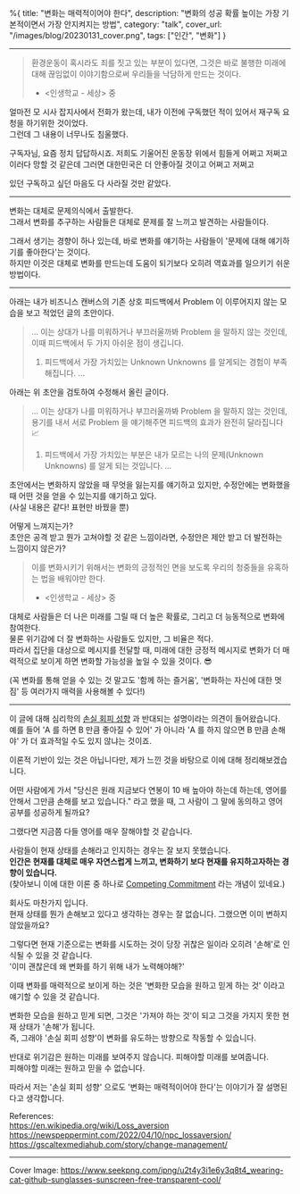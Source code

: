 %{
title: "변화는 매력적이어야 한다",
description: "변화의 성공 확률 높이는 가장 기본적이면서 가장 안지켜지는 방법",
category: "talk",
cover_url: "/images/blog/20230131_cover.png",
tags: ["인간", "변화"]
}

---

> 환경운동이 혹시라도 죄를 짓고 있는 부분이 있다면, 그것은 바로 불행한 미래에 대해 끊임없이 이야기함으로써 우리들을 낙담하게 만드는 것이다.
> - <인생학교 - 세상> 중

얼마전 모 시사 잡지사에서 전화가 왔는데, 내가 이전에 구독했던 적이 있어서 재구독 요청을 하기위한 것이었다.\
그런데 그 내용이 너무나도 침울했다.

구독자님, 요즘 정치 답답하시죠. 저희도 기울어진 운동장 위에서 힘들게 어쩌고 저쩌고 이러다 망할 것 같은데 그러면 대한민국은 더 안좋아질 것이고 어쩌고 저쩌고

있던 구독하고 싶던 마음도 다 사라질 것만 같았다.

---

변화는 대체로 문제의식에서 출발한다.\
그래서 변화를 추구하는 사람들은 대체로 문제를 잘 느끼고 발견하는 사람들이다.

그래서 생기는 경향이 하나 있는데, 바로 변화를 얘기하는 사람들이 '문제에 대해 얘기하기를 좋아한다'는 것이다.\
하지만 이것은 대체로 변화를 만드는데 도움이 되기보다 오히려 역효과를 일으키기 쉬운 방법이다.

---

아래는 내가 비즈니스 캔버스의 기존 상호 피드백에서 Problem 이 이루어지지 않는 모습을 보고 적었던 글의 초안이다.

> ...
> 이는 상대가 나를 미워하거나 부끄러울까봐 Problem 을 말하지 않는 것인데, 이때 피드백에서 두 가지 아쉬운 점이 생깁니다.
> 1. 피드백에서 가장 가치있는 Unknown Unknowns 를 알게되는 경험이 부족해집니다.
> ...

아래는 위 초안을 검토하여 수정해서 올린 글이다.

> ...
> 이는 상대가 나를 미워하거나 부끄러울까봐 Problem 을 말하지 않는 것인데, 용기를 내서 서로 Problem 을 얘기해주면 피드백의 효과가 완전히 달라집니다 📈
> 1. 피드백에서 가장 가치있는 부분은 내가 모르는 나의 문제(Unknown Unknowns) 를 알게 되는 것입니다.
> ...

초안에서는 변화하지 않았을 때 무엇을 잃는지를 얘기하고 있지만, 수정안에는 변화했을 때 어떤 것을 얻을 수 있는지를 얘기하고 있다.\
(사실 내용은 같다! 표현만 바꿨을 뿐)

어떻게 느껴지는가?\
초안은 공격 받고 뭔가 고쳐야할 것 같은 느낌이라면, 수정안은 제안 받고 더 발전하는 느낌이지 않은가?

> 이를 변화시키기 위해서는 변화의 긍정적인 면을 보도록 우리의 청중들을 유혹하는 법을 배워야만 한다.
> - <인생학교 - 세상> 중 

대체로 사람들은 더 나은 미래를 그릴 때 더 높은 확률로, 그리고 더 능동적으로 변화에 참여한다.\
물론 위기감에 더 잘 변화하는 사람들도 있지만, 그 비율은 적다.\
따라서 집단을 대상으로 메시지를 전달할 때, 미래에 대한 긍정적 메시지로 변화가 더 매력적으로 보이게 하면 변화할 가능성을 높일 수 있을 것이다. 😎

(꼭 변화를 통해 얻을 수 있는 것 말고도 '함께 하는 즐거움', '변화하는 자신에 대한 멋짐' 등 여러가지 매력을 사용해볼 수 있다!)

---

이 글에 대해 심리학의 [손실 회피 성향](https://en.wikipedia.org/wiki/Loss_aversion) 과 반대되는 설명이라는 의견이 들어왔습니다.\
예를 들어 'A 를 하면 B 만큼 좋아질 수 있어' 가 아니라 'A 를 하지 않으면 B 만큼 손해야' 가 더 효과적일 수도 있지 않냐는 것이죠.

이론적 기반이 있는 것은 아닙니다만, 제가 느낀 것을 바탕으로 이에 대해 정리해보겠습니다.

어떤 사람에게 가서 "당신은 원래 지금보다 연봉이 10 배 높아야 하는데 하는데, 영어를 안해서 그만큼 손해를 보고 있습니다." 라고 했을 때, 그 사람이 그 말에 동의하고 영어 공부를 성공하게 될까요?

그랬다면 지금쯤 다들 영어를 매우 잘해야할 것 같습니다.

사람들이 현재 상태를 손해라고 인지하는 경우는 잘 보지 못했습니다.\
**인간은 현재를 대체로 매우 자연스럽게 느끼고, 변화하기 보다 현재를 유지하고자하는 경향이 있습니다.**\
(찾아보니 이에 대한 이론 중 하나로 [Competing Commitment](https://hbr.org/2001/11/the-real-reason-people-wont-change) 라는 개념이 있네요.)

회사도 마찬가지 입니다.\
현재 상태를 뭔가 손해보고 있다고 생각하는 경우는 잘 없습니다. 그랬으면 이미 변하지 않았을까요?

그렇다면 현재 기준으로는 변화를 시도하는 것이 당장 귀찮은 일이라 오히려 '손해'로 인식될 수 있을 것 같습니다.\
'이미 괜찮은데 왜 변화를 하기 위해 내가 노력해야해?'

이때 변화를 매력적으로 보이게 하는 것은 '변화한 모습을 원하고 믿게 하는 것' 이라고 얘기할 수 있을 것 같습니다.

변화한 모습을 원하고 믿게 되면, 그것은 '가져야 하는 것'이 되고 그것을 가지지 못한 현재 상태가 '손해'가 됩니다.\
즉, 그래야 '손실 회피 성향'이 변화를 유도하는 방향으로 작동할 수 있습니다.

반대로 위기감은 원하는 미래를 보여주지 않습니다. 피해야할 미래를 보여줍니다.\
피해야할 미래는 원하고 믿을 수 없습니다.

따라서 저는 '손실 회피 성향' 으로도 '변화는 매력적이어야 한다'는 이야기가 잘 설명된다고 생각합니다.

References:\
https://en.wikipedia.org/wiki/Loss_aversion
https://newspeppermint.com/2022/04/10/npc_lossaversion/
https://gscaltexmediahub.com/story/change-management/

---

Cover Image: https://www.seekpng.com/ipng/u2t4y3i1e6y3q8t4_wearing-cat-github-sunglasses-sunscreen-free-transparent-cool/
